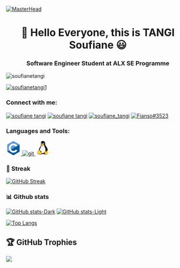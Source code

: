 [![MasterHead](https://user-images.githubusercontent.com/95478989/198955082-6e78ebb5-e1e4-49f9-8d32-6e5af3984dcd.gif)](https://BigGtpoint.io)



<h1 align="center">👋 Hello Everyone, this is TANGI Soufiane 😃</h1>

<h3 align="center">Software Engineer Student at ALX SE Programme</h3>
<p align="left"> <img src="https://komarev.com/ghpvc/?username=soufianetangi&label=Profile%20views&color=0e75b6&style=flat" alt="soufianetangi" /> </p>


<p align="left"> <a href="https://twitter.com/soufianetangi1" target="blank"><img src="https://img.shields.io/twitter/follow/soufianetangi1?logo=twitter&style=for-the-badge" alt="soufianetangi1" /></a> </p>

<h3 align="left">Connect with me:</h3>
<p align="left">

<a href="https://linkedin.com/in/soufiane-tangi-239307237" target="blank"><img align="center" src="https://raw.githubusercontent.com/rahuldkjain/github-profile-readme-generator/master/src/images/icons/Social/linked-in-alt.svg" alt="soufiane tangi" height="30" width="40" /></a>
<a href="https://fb.com/soufiane.tangi.37" target="blank"><img align="center" src="https://raw.githubusercontent.com/rahuldkjain/github-profile-readme-generator/master/src/images/icons/Social/facebook.svg" alt="soufiane tangi" height="30" width="40" /></a>
<a href="https://instagram.com/soufiane_tangi" target="blank"><img align="center" src="https://raw.githubusercontent.com/rahuldkjain/github-profile-readme-generator/master/src/images/icons/Social/instagram.svg" alt="soufiane_tangi" height="30" width="40" /></a>
<a href="https://discord.gg/Fianso#3523" target="blank"><img align="center" src="https://raw.githubusercontent.com/rahuldkjain/github-profile-readme-generator/master/src/images/icons/Social/discord.svg" alt="Fianso#3523" height="30" width="40" /></a>
</p>

<h3 align="left">Languages and Tools:</h3>
<p align="left"> <a href="https://www.cprogramming.com/" target="_blank" rel="noreferrer"> <img src="https://raw.githubusercontent.com/devicons/devicon/master/icons/c/c-original.svg" alt="c" width="40" height="40"/> </a> <a href="https://git-scm.com/" target="_blank" rel="noreferrer"> <img src="https://www.vectorlogo.zone/logos/git-scm/git-scm-icon.svg" alt="git" width="40" height="40"/> </a> <a href="https://www.linux.org/" target="_blank" rel="noreferrer"> <img src="https://raw.githubusercontent.com/devicons/devicon/master/icons/linux/linux-original.svg" alt="linux" width="40" height="40"/> </a> </p>

### 💫 Streak

[![GitHub Streak](https://github-readme-streak-stats.herokuapp.com?user=soufianetangi&theme=dark&border_radius=4.6&mode=weekly)](https://git.io/streak-stats)



### 📊 Github stats

[![GitHub stats-Dark](https://github-readme-stats.vercel.app/api?username=soufianetangi&show_icons=true&theme=dark#gh-dark-mode-only)](https://github.com/anuraghazra/github-readme-stats#gh-dark-mode-only)
[![GitHub stats-Light](https://github-readme-stats.vercel.app/api?username=soufianetangi&show_icons=true&theme=default#gh-light-mode-only)](https://github.com/anuraghazra/github-readme-stats#gh-light-mode-only)

[![Top Langs](https://github-readme-stats.vercel.app/api/top-langs/?username=soufianetangi)](https://github.com/soufianetangi/soufianetangi)

## 🏆 GitHub Trophies
![](https://github-profile-trophy.vercel.app/?username=soufianetangi&theme=monokai&no-frame=true&no-bg=true&margin-w=4)


